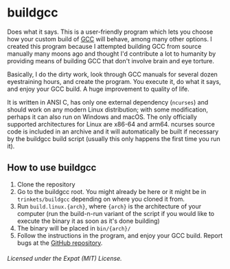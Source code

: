 # buildgcc

Does what it says. This is a user-friendly program which lets you choose how your custom build of [GCC](https://gcc.gnu.org "Click here to go to GCC's official website") will behave, among many other options. I created this program because I attempted building GCC from source manually many moons ago and thought I'd contribute a lot to humanity by providing means of building GCC that don't involve brain and eye torture.

Basically, I do the dirty work, look through GCC manuals for several dozen eyestraining hours, and create the program. You execute it, do what it says, and enjoy your GCC build. A huge improvement to quality of life.

It is written in ANSI C, has only one external dependency (`ncurses`) and should work on any modern Linux distribution; with some modification, perhaps it can also run on Windows and macOS. The only officially supported architectures for Linux are x86-64 and arm64. ncurses source code is included in an archive and it will automatically be built if necessary by the buildgcc build script (usually this only happens the first time you run it).

## How to use buildgcc

1. Clone the repository
2. Go to the buildgcc root. You might already be here or it might be in `trinkets/buildgcc` depending on where you cloned it from.
3. Run `build.linux.{arch}`, where `{arch}` is the architecture of your computer (run the build-n-run variant of the script if you would like to execute the binary it as soon as it's done building)
4. The binary will be placed in `bin/{arch}/`
5. Follow the instructions in the program, and enjoy your GCC build. Report bugs at the [GitHub repository](https://github.com/HackerDaGreat57/trinkets "Click here to go to the repository.").

###### Licensed under the Expat (MIT) License.
